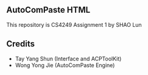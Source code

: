 ## AutoComPaste HTML

This repository is CS4249 Assignment 1 by SHAO Lun


## Credits

- Tay Yang Shun (Interface and ACPToolKit)
- Wong Yong Jie (AutoComPaste Engine)
